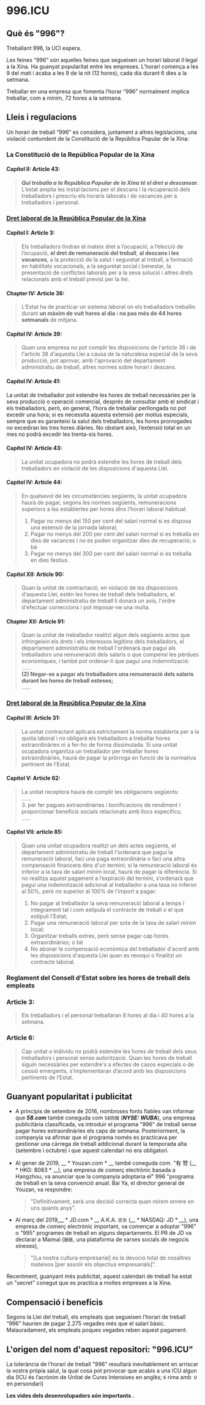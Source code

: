 996.ICU
===

## Què és "996"?
Treballant 996, la UCI espera.

Les feines “996” són aquelles feines que segueixen un horari laboral il·legal a la Xina. Ha guanyat popularitat entre les empreses. L’horari comença a les 9 del matí i acaba a les 9 de la nit (12 hores), cada dia durant 6 dies a la setmana.

Treballar en una empresa que fomenta l’horar “996” normalment implica treballar, com a mínim, 72 hores a la setmana.

## Lleis i regulacions

Un horari de treball “996” es considera, juntament a altres legislacions, una violació contundent de la Constitució de la República Popular de la Xina:

### La Constitució de la República Popular de la Xina

#### Capítol II: Article 43:
> _**Qui treballa a la República Popular de la Xina té el dret a descansar.**_  
> L’estat amplia les instal·lacions per el descans i la recuperació dels treballadors i prescriu els horaris laborals i de vacances per a treballadors i personal.

### [Dret laboral de la República Popular de la Xina](http://english.gov.cn/archive/laws_regulations/2014/08/23/content_281474983042473.htm)

#### Capítol I: Article 3:
> Els treballadors tindran el mateix dret a l’ocupació, a l’elecció de l’ocupació, **el dret de remuneració del treball**, **al descans i les vacances**, a la protecció de la salut i seguretat al treball, a formació en habilitats vocacionals, a la seguretat social i benestar, la presentació de conflictes laborals per a la seva solució i altres drets relacionats amb el treball previst per la llei.

#### Chapter IV: Article 36:
> L’Estat ha de practicar un sistema laboral on els treballadors treballin durant **un màxim de vuit hores al dia** i **no pas més de 44 hores setmanals** de mitjana.

#### Capítol IV: Article 39:
> Quan una empresa no pot complir les disposicions de l'article 36 i de l'article 38 d'aquesta Llei a causa de la naturalesa especial de la seva producció, pot aprovar, amb l'aprovació del departament administratiu de treball, altres normes sobre horari i descans.

#### Capítol IV: Article 41:
La unitat de treballador pot estendre les hores de treball necessàries per la seva producció o operació comercial, després de consultar amb el sindicat i els treballadors, però, en general, l’hora de treballar perllongada no pot excedir una hora; si es necessita aquesta extensió per motius especials, sempre que es garanteixi la salut dels treballadors, les hores prorrogades no excediran les tres hores diàries. No obstant això, l’extensió total en un mes no podrà excedir les trenta-sis hores.

#### Capítol IV: Article 43:
> La unitat ocupadora no podrà estendre les hores de treball dels treballadors en violació de les disposicions d'aquesta Llei.

#### Capítol IV: Article 44:
> En qualsevol de les circumstàncies següents, la unitat ocupadora haurà de pagar, segons les normes següents, remuneracions superiors a les establertes per hores dins l’horari laboral habitual:
> 1. Pagar no menys del 150 per cent del salari normal si es disposa una extensió de la jornada laboral;
> 2. Pagar no menys del 200 per cent del salari normal si es treballa en dies de vacances i no es poden organitzar dies de recuperació; o bé
> 3. Pagar no menys del 300 per cent del salari normal si es treballa en dies festius.

#### Capítol XII: Article 90:
> Quan la unitat de contractació, en violació de les disposicions d'aquesta Llei, estén les hores de treball dels treballadors, el departament administratiu de treball li donarà un avís, l'ordre d'efectuar correccions i pot imposar-ne una multa. 

#### Chapter XII: Article 91:
> Quan la unitat de treballador realitzi algun dels següents actes que infringeixin els drets i els interessos legítims dels treballadors, el departament administratiu de treball l'ordenarà que pagui als treballadors una remuneració dels salaris o que compensi les pèrdues econòmiques, i també pot ordenar-li que pagui una indemnització:
> ......  
> __(2) Negar-se a pagar als treballadors una remuneració dels salaris durant les hores de treball esteses;__  
> ......

### [Dret laboral de la República Popular de la Xina](http://english.gov.cn/archive/laws_regulations/2014/08/23/content_281474983042501.htm)

#### Capítol III: Article 31:
> La unitat contractant aplicarà estrictament la norma establerta per a la quota laboral i no obligarà els treballadors a treballar hores extraordinàries ni a fer-ho de forma dissimulada. Si una unitat ocupadora organitza un treballador per treballar hores extraordinàries, haurà de pagar la pròrroga en funció de la normativa pertinent de l'Estat.

#### Capítol V: Article 62:
> La unitat receptora haurà de complir les obligacions següents:  
> ......  
> 3. per fer pagues extraordinàries i bonificacions de rendiment i proporcionar beneficis socials relacionats amb llocs específics;  
> ......  

#### Capítol VII: article 85:
> Quan una unitat ocupadora realitzi un dels actes següents, el departament administratiu de treball l'ordenarà que pagui la remuneració laboral, faci una paga extraordinària o faci una altra compensació financera dins d'un termini; si la remuneració laboral és inferior a la taxa de salari mínim local, haurà de pagar la diferència. Si no realitza aquest pagament a l’expiració del termini, s’ordenarà que pagui una indemnització adicional al treballador a una taxa no inferior al 50%, però no superior al 100% de l’import a pagar:
> 1. No pagar al treballador la seva remuneració laboral a temps i íntegrament tal i com estipula el contracte de treball o el que estipuli l'Estat;
> 2. Pagar una remuneració laboral per sota de la taxa de salari mínim local;
> 3. Organitzar treballs extres, però sense pagar cap hores extraordinàries; o bé
> 4. No abonar la compensació econòmica del treballador d'acord amb les disposicions d'aquesta Llei quan es revoqui o finalitzi un contracte laboral.

### Reglament del Consell d'Estat sobre les hores de treball dels empleats

### Article 3:
> Els treballadors i el personal treballaran 8 hores al dia i 40 hores a la setmana.

### Article 6:
> Cap unitat o individu no podrà estendre les hores de treball dels seus treballadors i personal sense autorització. Quan les hores de treball siguin necessàries per estendre's a efectes de casos especials o de cessió emergents, s’implementaran d’acord amb les disposicions pertinents de l’Estat.

## Guanyant popularitat i publicitat

- A principis de setembre de 2016, nombroses fonts fiables van informar que __*58.com*__  també coneguda com `58同城` (__*NYSE: WUBA*__), una empresa publicitària classificada, va introduir el programa "996" de treball sense pagar hores extraordinàries els caps de setmana. Posteriorment, la companyia va afirmar que el programa només es practicava per gestionar una càrrega de treball addicional durant la temporada alta (setembre i octubre) i que aquest calendari no era obligatori.

- Al gener de 2019, __ * Youzan.com * __ també coneguda com. "有 赞 (__ * HKG: 8083 * __), una empresa de comerç electrònic basada a Hangzhou, va anunciar que la companyia adoptaria el" 996 "programa de treball en la seva convenció anual. Bai Ya, el director general de Youzan, va respondre:

  > "Definitivament, serà una decisió correcta quan mirem enrere en uns quants anys".

- Al març del 2019,__ * JD.com * __ A.K.A. `京东` (__ * NASDAQ: JD * __), una empresa de comerç electrònic important, va començar a adoptar "996" o "995" programes de treball en alguns departaments. El PR de JD va declarar a Maimai (`脉脉`, una plataforma de xarxes socials de negocis xineses),

  > "[La nostra cultura empresarial] és la devoció total de nosaltres mateixos [per assolir els objectius empresarials]".

Recentment, guanyant més publicitat, aquest calendari de treball ha estat un "secret" conegut que es practica a moltes empreses a la Xina.

## Compensació i beneficis

Segons la Llei del treball, els empleats que segueixen l’horari de treball “996” haurien de pagar 2.275 vegades més que el salari bàsic. Malauradament, els empleats poques vegades reben aquest pagament.

## L'origen del nom d'aquest repositori: "996.ICU"

La tolerància de l’horari de treball "996" resultarà inevitablement en arriscar la vostra pròpia salut, la qual cosa pot provocar que acabis a una ICU algun dia (ICU és l’acrònim de Unitat de Cures Intensives en anglès; `6` rima amb` U` en persondarí)

__Les vides dels desenvolupadors són importants .__

